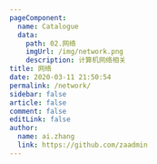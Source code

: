 ```yaml
---
pageComponent:
  name: Catalogue
  data:
    path: 02.网络
    imgUrl: /img/network.png
    description: 计算机网络相关
title: 网络
date: 2020-03-11 21:50:54
permalink: /network/
sidebar: false
article: false
comment: false
editLink: false
author:
  name: ai.zhang
  link: https://github.com/zaadmin
---
```

